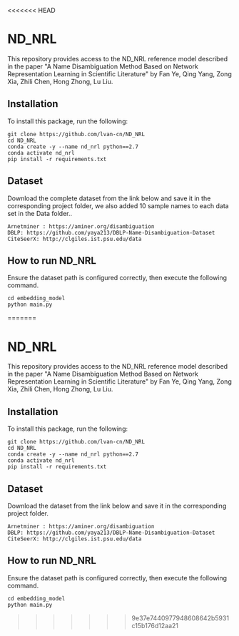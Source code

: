 <<<<<<< HEAD
# ND_NRL
This repository provides access to the ND_NRL reference model described in the paper "A Name Disambiguation Method Based on Network Representation Learning in Scientific Literature" by Fan Ye, Qing Yang, Zong Xia, Zhili Chen, Hong Zhong, Lu Liu.

## Installation
To install this package, run the following:
```
git clone https://github.com/lvan-cn/ND_NRL
cd ND_NRL
conda create -y --name nd_nrl python==2.7
conda activate nd_nrl
pip install -r requirements.txt
```

## Dataset
Download the complete dataset from the link below and save it in the corresponding project folder, we also added 10 sample names to each data set in the Data folder..
```
Arnetminer : https://aminer.org/disambiguation
DBLP: https://github.com/yaya213/DBLP-Name-Disambiguation-Dataset
CiteSeerX: http://clgiles.ist.psu.edu/data
```

## How to run ND_NRL
Ensure the dataset path is configured correctly, then execute the following command.
```
cd embedding_model
python main.py
```

=======
# ND_NRL
This repository provides access to the ND_NRL reference model described in the paper "A Name Disambiguation Method Based on Network Representation Learning in Scientific Literature" by Fan Ye, Qing Yang, Zong Xia, Zhili Chen, Hong Zhong, Lu Liu.

## Installation
To install this package, run the following:
```
git clone https://github.com/lvan-cn/ND_NRL
cd ND_NRL
conda create -y --name nd_nrl python==2.7
conda activate nd_nrl
pip install -r requirements.txt
```

## Dataset
Download the dataset from the link below and save it in the corresponding project folder.
```
Arnetminer : https://aminer.org/disambiguation
DBLP: https://github.com/yaya213/DBLP-Name-Disambiguation-Dataset
CiteSeerX: http://clgiles.ist.psu.edu/data
```

## How to run ND_NRL
Ensure the dataset path is configured correctly, then execute the following command.
```
cd embedding_model
python main.py
```

>>>>>>> 9e37e7440977948608642b5931c15b176d12aa21

